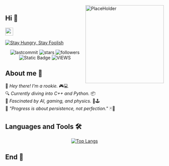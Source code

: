<!-- background image -->
<img align="right" src="Frieren/Frieren_watch.png" width='249px' alt="PlaceHolder">

<!-- Section : Introduction -->
## Hi 🐳
<img src="emoji/giphy.gif" width="25px">

<!-- https://readme-typing-svg.demolab.com/demo/  -->
[![Stay Hungry, Stay Foolish](https://readme-typing-svg.demolab.com?font=Fira+Code&size=16&pause=1000&vCenter=true&random=false&width=435&height=21&lines=Stay+Hungry%2C+Stay+Foolish)](https://git.io/typing-svg)

<div align=center>
  
![lastcommit](https://img.shields.io/github/last-commit/errorworld2000/errorworld2000?logo=GitHub&style=flat-square)
![stars](https://img.shields.io/github/stars/errorworld2000?logo=Github&style=flat-square)
![followers](https://img.shields.io/github/followers/errorworld2000?logo=Github&style=flat-square)
![Static Badge](https://img.shields.io/badge/i_am-atomic-FF1744)
![VIEWS](https://komarev.com/ghpvc/?username=errorworld2000&abbreviated=true&label=profile+view&color=dc143c&base=1)

</div>


## About me 📝

👋 <i>Hey there! I'm a rookie.</i> 🎮💻</br>
🔍 <i>Currently diving into C++ and Python. </i> 📦</br>
🚀 <i>Fascinated by AI, gaming, and physics. </i> 🤖🕹️</br>
🌱 <i>"Progress is about persistence, not perfection." </i> 🃏🎴</br>

## Languages and Tools 🛠️

<div align=center>

[![Top Langs](https://github-readme-stats.vercel.app/api/top-langs/?username=errorworld2000&layout=compact&hide=javascript,html,css&exclude_repo=repo1,repo2&size_weight=0.5)](https://github.com/anuraghazra/github-readme-stats)

</div>


## End 🙌
